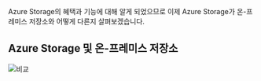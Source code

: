 Azure Storage의 혜택과 기능에 대해 알게 되었으므로 이제 Azure Storage가 온-프레미스 저장소와 어떻게 다른지 살펴보겠습니다.

## <a name="azure-storage-vs-on-premises-storage"></a>Azure Storage 및 온-프레미스 저장소

![비교](../images/Comparison.png)
